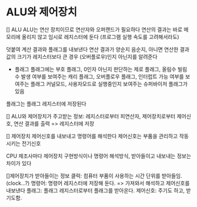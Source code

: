 # ALU와 제어장치

[] ALU
ALU는 연산 장치이므로 연산자와 오퍼랜드가 필요하다
연산의 결과는 바로 메모리에 올리지 않고 임시로 레지스터에 둔다
(프로그램 실행 속도를 고려해서라도)

덧붙여 계산 결과와 플래그를 내보낸다
연산 결과가 양순지 음순지, 아니면 연산한 결과값의 크기가 레지스터보다 큰 경우 (오버플로우)인지 아닌지를 알려준다

- 플래그
  플래그에는 부호 플래그,
  0인자 아닌지 판단하는 제로 플래그,
  올림수 빌림수 발생 여부를 보여주는 캐리 플래그,
  오버플로우 플래그,
  인터럽트 가능 여부를 보여주는 플래그
  커널모드, 사용자모드로 실행중인지 보여주는 슈퍼바이저 플래그가 있음

플래그는 플래그 레지스터에 저장된다

[] ALU와 제어장치가 주고받는 정보:
레지스터로부터 피연산자,
제어장치로부터 제어신호,
연산 결과를 출력 => 레지스터에 저장

[] 제어장치
제어신호를 내보내고 명령어를 해석한다
제어신호는 부품을 관리하고 작동시키는 전기신호

CPU 제조사마다 제어장치 구현방식이나 명령어 해석방식, 받아들이고 내보내는 정보는 차이가 있다

[]제어장치가 받아들이는 정보
클럭: 컴퓨터 부품이 사용하는 시간 단위를 받아들임. (clock...?)
명령어: 명령어 레지스터에 저장해 둔다. => 가져와서 해석하고 제어신호를 내보낸다
플래그: 플래그 레지스터로부터 플래그를 받아온다.
제어신호: 주기도 하고, 받기도함.
